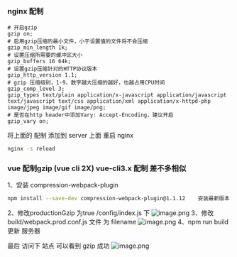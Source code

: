 ### nginx 配制
```nginx
# 开启gzip
gzip on;
# 启用gzip压缩的最小文件，小于设置值的文件将不会压缩
gzip_min_length 1k;
# 设置压缩所需要的缓冲区大小
gzip_buffers 16 64k;
# 设置gzip压缩针对的HTTP协议版本
gzip_http_version 1.1;
# gzip 压缩级别，1-9，数字越大压缩的越好，也越占用CPU时间
gzip_comp_level 3;
gzip_types text/plain application/x-javascript application/javascript text/javascript text/css application/xml application/x-httpd-php image/jpeg image/gif image/png;
# 是否在http header中添加Vary: Accept-Encoding，建议开启    	
gzip_vary on;
```
将上面的 配制 添加到 server 上面 重启 nginx
```sh
nginx -s reload
```
### vue 配制gzip (vue cli 2X) vue-cli3.x 配制 差不多相似
1、安装 compression-webpack-plugin 
```sh
npm install --save-dev compression-webpack-plugin@1.1.12    安装最新版本 会出错，看网友有的是安装 1.1.12 版本 确实 可以成功！感谢
```
2、修改productionGzip 为true   /config/index.js 下
![image.png](https://upload-images.jianshu.io/upload_images/9419407-d1c6aa44faf20a87.png?imageMogr2/auto-orient/strip%7CimageView2/2/w/1240)
3、修改 build/webpack.prod.conf.js 文件 为 filename
![image.png](https://upload-images.jianshu.io/upload_images/9419407-2415ecc086de1ace.png?imageMogr2/auto-orient/strip%7CimageView2/2/w/1240)
4、npm run build  更新 服务器 

最后 访问下 站点 可以看到 gzip 成功
![image.png](https://upload-images.jianshu.io/upload_images/9419407-ae1abd9a278b7d11.png?imageMogr2/auto-orient/strip%7CimageView2/2/w/1240)